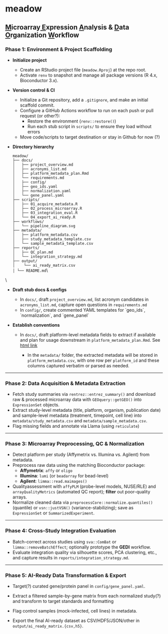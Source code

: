 # meadow

**<ins>M</ins>icroarray<ins> E</ins>xpression <ins>A</ins>nalysis & <ins>D</ins>ata <ins>O</ins>rganization <ins>W</ins>orkflow**
------------------------------------------------------------------------

### Phase 1: Environment & Project Scaffolding

-   **Initialize project**

    -   Create an RStudio project file (`meadow.Rproj`) at the repo root.
    -   Activate `renv` to snapshot and manage all package versions (R 4.x, Bioconductor 3.x).

-   **Version control & CI**

    -   Initialize a Git repository, add a `.gitignore`, and make an initial scaffold commit.
    -   Configure a GitHub Actions workflow to run on each push or pull request (or other?):
        -   Restore the environment (`renv::restore()`)
        -   Run each stub script in `scripts/` to ensure they load without errors
    -   Move code/scripts to target destination or stay in Github for now (?)

-   **Directory hierarchy**

    `meadow/`\
    `├── docs/`\
    `│   ├── project_overview.md`\
    `│   ├── acronyms_list.md`\
    `│   ├── platform_metadata_plan.Rmd`\
    `│   └── requirements.md`\
    `│   ├── config/`\
    `│   ├── geo_ids.yaml`\
    `│   ├── normalization.yaml`\
    `│   └── gene_panel.yaml`\
    `├── scripts/`\
    `│   ├── 01_acquire_metadata.R`\
    `│   ├── 02_process_microarray.R`\
    `│   ├── 03_integration_eval.R`\
    `│   └── 04_export_ai_ready.R`\
    `├── workflows/`\
    `│   └── pipeline_diagram.svg`\
    `├── metadata/`\
    `│   ├── platform_metadata.csv`\
    `│   ├── study_metadata_template.csv`\
    `│   └── sample_metadata_template.csv`\
    `├── reports/`\
    `│   ├── QC_plan.md`\
    `│   └── integration_strategy.md`\
    `├── output/`\
    `│    └── ai_ready_matrix.csv`\
    `│ └── README.md`\

\

-   **Draft stub docs & configs**

    -   In `docs/`, draft `project_overview.md`, list acronym candidates in `acronyms_list.md`, capture open questions in `requirements.md`
    -   In `config/`, create commented YAML templates for \`geo_ids\`, \`normalization\`, and \`gene_panel\`

-   **Establish conventions**

    -   In `docs/`, draft platform-level metadata fields to extract if available and plan for usage downstream in `platform_metadata_plan.Rmd`. See [html link](docs/platform_metadata_plan.html)

        -   In the `metadata/` folder, the extracted metadata will be stored in `platform_metadata.csv`, with one row per `platform_id` and these columns captured verbatim or parsed as needed.

------------------------------------------------------------------------

### Phase 2: Data Acquisition & Metadata Extraction

-   Fetch study summaries via `rentrez::entrez_summary()` and download raw & processed microarray data with `GEOquery::getGEO()` into `ExpressionSet` objects.
-   Extract study-level metadata (title, platform, organism, publication date) and sample-level metadata (treatment, timepoint, cell line) into `metadata/study_metadata.csv` and `metadata/sample_metadata.csv`.
-   Flag missing fields and annotate via Llama (using `reticulate`)

------------------------------------------------------------------------

### Phase 3: Microarray Preprocessing, QC & Normalization

-   Detect platform per study (Affymetrix vs. Illumina vs. Agilent) from metadata.
-   Preprocess raw data using the matching Bioconductor package:
    -   **Affymetrix**: `affy` or `oligo`
    -   **Illumina**: `lumi` (or `beadarray` for bead-level)
    -   **Agilent**: `limma::read.maimages()`
-   Qualityassessment with `affyPLM` (probe-level models, NUSE/RLE) and `arrayQualityMetrics` (automated QC report); **filter** out poor-quality arrays.
-   Normalize cleaned data via `preprocessCore::normalize.quantiles()` (quantile) or `vsn::justVSN()` (variance-stabilizing); save as `ExpressionSet` or `SummarizedExperiment`.

------------------------------------------------------------------------

### Phase 4: Cross-Study Integration Evaluation

-   Batch-correct across studies using `sva::ComBat` or `limma::removeBatchEffect`; optionally prototype the **GEDI** workflow.
-   Evaluate integration quality via silhouette scores, PCA clustering, etc., and capture results in `reports/integration_strategy.md`.

------------------------------------------------------------------------

### Phase 5: AI-Ready Data Transformation & Export

-   Target(?) curated gene/protein panel in `config/gene_panel.yaml`.

-   Extract a filtered sample-by-gene matrix from each normalized study(?) and transform to target standards and formatting

-   Flag control samples (mock-infected, cell lines) in metadata.

-   Export the final AI-ready dataset as CSV/HDF5/JSON/other in `output/ai_ready_matrix.{csv,h5}`.
